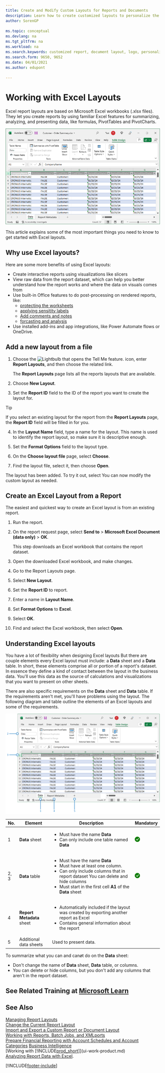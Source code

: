 ```yaml
---
title: Create and Modify Custom Layouts for Reports and Documents
description: Learn how to create customized layouts to personalize the appearance of a report when viewed, printed, or saved.
author: SorenGP

ms.topic: conceptual
ms.devlang: na
ms.tgt_pltfrm: na
ms.workload: na
ms.search.keywords: customized report, document layout, logo, personalize
ms.search.form: 9650, 9652
ms.date: 04/01/2021
ms.author: edupont

---
```

# Working with Excel Layouts

Excel report layouts are based on Microsoft Excel workbooks (.xlsx files). They let you create reports by using familiar Excel features for summarizing, analyzing, and presenting data, like formulas, PivotTables and PivotCharts.

![Shows the an example of an Excel layout.](media/excel-layout.png)

This article explains some of the most important things you need to know to get started with Excel layouts.

## Why use Excel layouts?

Here are some more benefits of using Excel layouts:

- Create interactive reports using visualizations like slicers
- View raw data from the report dataset, which can help you better understand how the report works and where the data on visuals comes from
- Use built-in Office features to do post-processing on rendered reports, like:
  - [protecting the worksheets](https://support.microsoft.com/en-us/office/protect-a-worksheet-3179efdb-1285-4d49-a9c3-f4ca36276de6)
  - [applying sensitity labels](https://support.microsoft.com/en-us/office/apply-sensitivity-labels-to-your-files-and-email-in-office-2f96e7cd-d5a4-403b-8bd7-4cc636bae0f9)
  - [Add comments and notes](https://support.microsoft.com/en-us/office/insert-comments-and-notes-in-excel-65f504d8-160b-4a05-ac30-46fbd5227a52)
  - [forcasting and analysis](https://support.microsoft.com/en-us/office/introduction-to-what-if-analysis-22bffa5f-e891-4acc-bf7a-e4645c446fb4) 
- Use installed add-ins and app integrations, like Power Automate flows or OneDrive.

## Add a new layout from a file

1. Choose the ![Lightbulb that opens the Tell Me feature.](media/ui-search/search_small.png "Tell me what you want to do") icon, enter **Report Layouts**, and then choose the related link.

    The **Report Layouts** page lists all the reports layouts that are available.
2. Choose **New Layout**.
3. Set the **Report ID** field to the ID of the report you want to create the layout for. 

  > [!TIP]
  > If you select an existing layout for the report from the **Report Layouts** page, the **Report ID** field will be filled in for you.

4. In the **Layout Name** field, type a name for the layout. This name is used to identify the report layout, so make sure it is descriptive enough.

5. Set the **Format Options** field to the layout type.
6. On the **Choose layout file** page, select **Choose**.
7. Find the layout file, select it, then choose **Open**.

The layout has been added. To try it out, select You can now modify the custom layout as needed.

## Create an Excel Layout from a Report

The easiest and quickest way to create an Excel layout is from an existing report.

1. Run the report.
2. On the report request page, select **Send to** > **Microsoft Excel Document (data only)** > **OK**.

   This step downloads an Excel workbook that contains the report dataset.
3. Open the downloaded Excel workbook, and make changes.
4. Go to the Report Layouts page.
5. Select **New Layout**.
6. Set the **Report ID** to report.
7. Enter a name in  **Layout Name**.
8. Set **Format Options** to **Excel**.
9. Select **OK**.
10. Find and select the Excel workbook, then select **Open**.

## Understanding Excel layouts

You have a lot of flexibility when designing Excel layouts But there are couple elements every Excel layout must include: a **Data** sheet and a **Data** table. In short, these elements comprise all or portion of a report's dataset. In essence they define a kind of contact between the layout in the business data. You'll use this data as the source of calculations and visualizations that you want to present on other sheets.

There are also specific requirements on the  **Data** sheet and **Data** table. If the requirements aren't met, you'll have problems using the layout. The following diagram and table outline the elements of an Excel layouts and some of the requirements.

![Shows the different elements of an Excel layout.](media/excel-layout-callouts.png)

|No.|Element|Description|Mandatory|
|---|-------|----|---|
|1|**Data** sheet|<ul><li>Must have the name **Data**</li><li>Can only include one table named **Data**</li></ul>|![Is mandatory](media/check.png) | 
|2, 3|**Data** table|<ul><li>Must have the name **Data**</li><li>Must have at least one column.</li><li>Can only include columns that in report dataset You can delete and hide columns</li><li>Must start in the first cell **A1** of the **Data** sheet</li></ul>|![Is mandatory](media/check.png)| 
|4|**Report Metadata** sheet|<ul><li>Automatically included if the layout was created by exporting another report as Excel</li><li>Contains general information about the report</li></ul>|
|5|Additional data sheets|Used to present data.||

To summarize what you can and canøt do on the **Data** sheet:

- Don't change the name of **Data** sheet, **Data** table, or columns.
- You can delete or hide columns, but you don't add any columns that aren't in the report dataset.

<!--

**Data** sheet
  - An Excel layout must contain a sheet named **Data**.
  - The **Data** sheet can only include one table named **Data**.

**Data** table
  - The **Data** sheet must include a table that has the name **Data**.
  - The table must have at least one column and can only include columns that are also in report dataset.
  - The table must start in the first cell A1 of the **Data** sheet.

3. Report Metadata 
-->



## See Related Training at [Microsoft Learn](/learn/modules/change-documents-dynamics-365-business-central/index)

## See Also

[Managing Report Layouts](ui-manage-report-layouts.md)  
[Change the Current Report Layout](ui-how-change-layout-currently-used-report.md)  
[Import and Export a Custom Report or Document Layout](ui-how-import-and-export-report-layout.md)  
[Working with Reports, Batch Jobs, and XMLports](ui-work-report.md)  
[Prepare Financial Reporting with Account Schedules and Account Categories](bi-how-work-account-schedule.md) 
[Business Intelligence](bi.md)  
[Working with [!INCLUDE[prod_short](includes/prod_short.md)]](ui-work-product.md)  
[Analyzing Report Data with Excel](report-analyze-excel.md).


[!INCLUDE[footer-include](includes/footer-banner.md)]